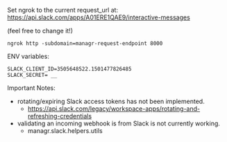Set ngrok to the current request_url at: https://api.slack.com/apps/A01ERE1QAE9/interactive-messages

(feel free to change it!)

```
ngrok http -subdomain=managr-request-endpoint 8000
```

ENV variables:

```
SLACK_CLIENT_ID=3505648522.1501477826485
SLACK_SECRET= __

```

Important Notes:

- rotating/expiring Slack access tokens has not been implemented.
  - https://api.slack.com/legacy/workspace-apps/rotating-and-refreshing-credentials
- validating an incoming webhook is from Slack is not currently working.
  - managr.slack.helpers.utils
